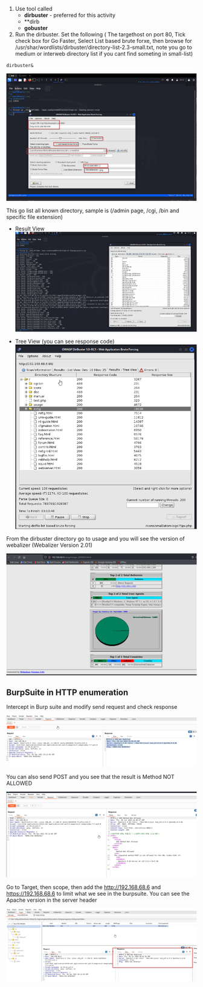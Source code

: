 
1. Use tool called 
	- **dirbuster** - preferred for this activity
	- **dirb
	- **gobuster**
2. Run the dirbuster. Set the following ( The targethost on port 80, Tick check box for Go Faster, Select List based brute forxe, then browse for /usr/shar/wordlists/dirbuster/directory-list-2.3-small.txt, note you go to medium or interweb directory list if you cant find someting in small-list)
```
dirbuster&
```

![Alt](../../Images/dirbuster_settings.png)

This go list all known directory, sample is (/admin page, /cgi, /bin and specific file extension)

- Result View
![Alt](../../Images/dirbuster_results_view.png)

- Tree View (you can see response code)
![Alt](../../Images/dirbuster_tree_view.png)


From the dirbuster directory go to usage and you will see the version of webalizer
(Webalizer Version 2.01)

![Alt](../../Images/dirbuster_Webalizer.png)


## BurpSuite in HTTP enumeration


Intercept in Burp suite and modify send request and check response

![Alt](../../Images/Intercept_burpsuite.png)


You can also send POST and you see that the result is Method NOT ALLOWED

![Alt](../../Images/burpsuite_repeater.png)

Go to Target, then scope, then add the http://192.168.68.6 and https://192.168.68.6 to limit what we see in the burpsuite. You can see the Apache version in the server header 

![Alt](../../Images/Burpsuite_target.png)

